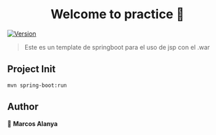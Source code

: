 <h1 align="center">Welcome to practice 👋</h1>
<p>
  <a href="https://www.npmjs.com/package/practice" target="_blank">
    <img alt="Version" src="https://img.shields.io/npm/v/practice.svg">
  </a>
</p>

> Este es un template de  springboot para el uso de jsp con el .war

## Project Init
```
mvn spring-boot:run
```

## Author

👤 **Marcos Alanya**
